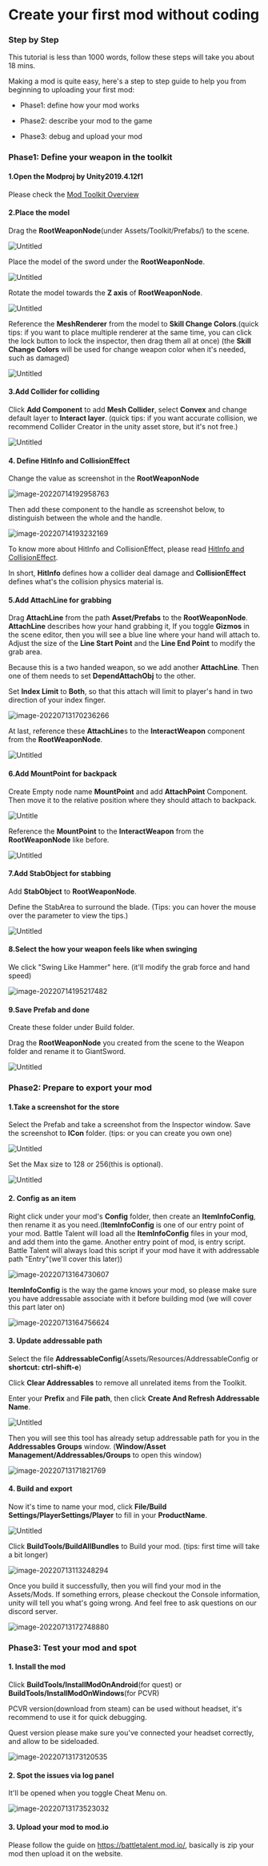 # Create your first mod without coding

### Step by Step

This tutorial is less than 1000 words, follow these steps will take you about 18 mins.

Making a mod is quite easy, here's a step to step guide to help you from beginning to uploading your first mod:

* Phase1: define how your mod works

* Phase2: describe your mod to the game

* Phase3: debug and upload your mod

### Phase1: Define your weapon in the toolkit

#### 1.Open the Modproj by Unity2019.4.12f1

Please check the  [Mod Toolkit Overview](../getting-started/1.modtoolkit-overview.md) 

#### 2.Place the model

Drag the **RootWeaponNode**(under Assets/Toolkit/Prefabs/) to the scene.

![Untitled](1.create-a-weapon-mod/0.png)

Place the model of the sword under the **RootWeaponNode**.

![Untitled](1.create-a-weapon-mod/1.png)

Rotate the model towards the **Z axis** of **RootWeaponNode**.

![Untitled](1.create-a-weapon-mod/2.png)

Reference the **MeshRenderer** from the model to **Skill Change Colors**.(quick tips: if you want to place multiple renderer at the same time, you can click the lock button to lock the inspector, then drag them all at once) (the **Skill Change Colors** will be used for change weapon color when it's needed, such as damaged)

![Untitled](1.create-a-weapon-mod/3.png)

#### 3.Add Collider for colliding

Click **Add Component** to add **Mesh Collider**, select **Convex** and change default layer to **Interact layer**. (quick tips: if you want accurate collision, we recommend Collider Creator in the unity asset store, but it's not free.)

![Untitled](1.create-your-first-mod/4.png)

#### 4. Define HitInfo and CollisionEffect

Change the value as screenshot in the **RootWeaponNode**

![image-20220714192958763](1.create-a-weapon-mod/image-20220714192958763.png)

Then add these component to the handle as screenshot below, to distinguish between the whole and the handle.

![image-20220714193232169](1.create-a-weapon-mod/image-20220714193232169.png)

To know more about HitInfo and CollisionEffect, please read [HitInfo and CollisionEffect](../details/hitinfo-and-collisioneffect.md).

In short, **HitInfo** defines how a collider deal damage and **CollisionEffect** defines what's the collision physics material is.



#### 5.Add AttachLine for grabbing

Drag **AttachLine** from the path **Asset/Prefabs** to the **RootWeaponNode**. **AttachLine** describes how your hand grabbing it, If you toggle **Gizmos** in the scene editor, then you will see a blue line where your hand will attach to. Adjust the size of the **Line Start Point** and the **Line End Point** to modify the grab area.

Because this is a two handed weapon, so we add another **AttachLine**. Then one of them needs to set **DependAttachObj** to the other. 

Set **Index Limit** to **Both**, so that this attach will limit to player's hand in two direction of your index finger.

![image-20220713170236266](1.create-a-weapon-mod/image-20220713170236266.png)



At last, reference these **AttachLine**s to the **InteractWeapon** component from the **RootWeaponNode**.

![Untitled](1.create-a-weapon-mod/6.png)

#### 6.Add MountPoint for backpack

Create Empty node name **MountPoint** and add **AttachPoint** Component. Then move it to the relative position where they should attach to backpack.

![Untitle](1.create-a-weapon-mod/7.png)






Reference the **MountPoint** to the **InteractWeapon** from the **RootWeaponNode** like before.

![Untitled](1.create-a-weapon-mod/8.png)

#### 7.Add StabObject for stabbing

Add **StabObject** to **RootWeaponNode**.

Define the StabArea to surround the blade. (Tips: you can hover the mouse over the parameter to view the tips.)

![Untitled](1.create-a-weapon-mod/9.png)



#### 8.Select the how your weapon feels like when swinging 

We click "Swing Like Hammer" here. (it'll modify the grab force and hand speed)

![image-20220714195217482](1.create-a-weapon-mod/image-20220714195217482.png)

#### 9.Save Prefab and done

Create these folder under Build folder. 

Drag the **RootWeaponNode** you created from the scene to the Weapon folder and rename it to GiantSword.

![Untitled](1.create-a-weapon-mod/10.png)



### Phase2: Prepare to export your mod





#### 1.Take a screenshot for the store

Select the Prefab and take a screenshot from the Inspector window. Save the screenshot to **ICon** folder. (tips: or you can create you own one)

![Untitled](1.create-a-weapon-mod/11.png)

Set the Max size to 128 or 256(this is optional).

![Untitled](1.create-a-weapon-mod/12.png)





#### 2. Config as an item

Right click under your mod's **Config** folder, then create an **ItemInfoConfig**, then rename it as you need.(**ItemInfoConfig** is one of our entry point of your mod. Battle Talent will load all the **ItemInfoConfig** files in your mod, and add them into the game. Another entry point of mod, is entry script. Battle Talent will always load this script if your mod have it with addressable path "Entry"(we'll cover this later))



![image-20220713164730607](1.create-a-weapon-mod/image-20220713164730607.png)





**ItemInfoConfig** is the way the game knows your mod, so please make sure you have addressable associate with it before building mod (we will cover this part later on)

![image-20220713164756624](1.create-a-weapon-mod/image-20220713164756624.png)

#### 3. Update addressable path

Select the file **AddressableConfig**(Assets/Resources/AddressableConfig or **shortcut: ctrl-shift-e**)

Click **Clear Addressables** to remove all unrelated items from the Toolkit.

Enter your **Prefix** and **File path**, then click **Create And Refresh Addressable Name**.

![Untitled](1.create-a-weapon-mod/14.png)

Then you will see this tool has already setup addressable path for you in the **Addressables Groups** window. (**Window/Asset Management/Addressables/Groups** to open this window)

![image-20220713171821769](1.create-a-weapon-mod/image-20220713171821769.png)

#### 4. Build and export

Now it's time to name your mod, click **File/Build Settings/PlayerSettings/Player** to fill in your **ProductName**.

![Untitled](1.create-a-weapon-mod/15.png)

Click **BuildTools/BuildAllBundles** to Build your mod. (tips: first time will take a bit longer)

![image-20220713113248294](1.create-a-weapon-mod/image-20220713113248294.png)

Once you build it successfully,  then you will find your mod in the Assets/Mods. If something errors, please checkout the Console information, unity will tell you what's going wrong. And feel free to ask questions on our discord server.

![image-20220713172748880](1.create-a-weapon-mod/image-20220713172748880.png)

### Phase3: Test your mod and spot

#### 1. Install the mod 

Click **BuildTools/InstallModOnAndroid**(for quest) or **BuildTools/InstallModOnWindows**(for PCVR)

PCVR version(download from steam) can be used without headset, it's recommend to use it for quick debugging.

Quest version please make sure you've connected your headset correctly, and allow to be sideloaded.

![image-20220713173120535](1.create-a-weapon-mod/image-20220713173120535.png)

#### 2. Spot the issues via log panel

It'll be opened when you toggle Cheat Menu on.

![image-20220713173523032](1.create-a-weapon-mod/image-20220713173523032.png)

#### 3. Upload your mod to mod.io

Please follow the guide on https://battletalent.mod.io/, basically is zip your mod then upload it on the website.
